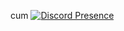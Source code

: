 cum
[![Discord Presence](https://lanyard.cnrad.dev/api/964828677311455262)](https://discord.com/users/964828677311455262)
